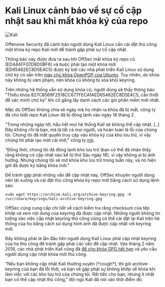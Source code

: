 # Kali Linux cảnh báo về sự cố cập nhật sau khi mất khóa ký của repo

![Kali](https://www.bleepstatic.com/content/hl-images/2025/04/28/KALI.jpg)

Offensive Security đã cảnh báo người dùng Kali Linux cần cài đặt thủ công một khóa ký repo Kali mới để tránh gặp phải sự cố cập nhật.

Thông báo này được đưa ra sau khi OffSec mất khóa ký repo cũ (ED444FF07D8D0BF6) và buộc phải tạo một khóa mới (ED65462EC8D5E4C5) được ký bởi các nhà phát triển Kali Linux sử dụng chữ ký có sẵn trên [máy chủ khóa OpenPGP của Ubuntu](https://keyserver.ubuntu.com/pks/lookup?search=827C8569F2518CC677FECA1AED65462EC8D5E4C5&fingerprint=on&op=index). Tuy nhiên, do khóa này không bị xâm phạm, nên khóa cũ không bị xóa khỏi keyring.

Trên những hệ thống vẫn sử dụng khóa cũ, người dùng sẽ thấy thông báo "Thiếu khóa 827C8569F2518CC677FECA1AED65462EC8D5E4C5, cần thiết để xác minh chữ ký" khi cố gắng lấy danh sách các gói phần mềm mới nhất.

Mặc dù OffSec không chia sẻ ngày mà họ nhận ra khóa đã bị mất, công ty đã cho biết repo Kali Linux đã bị đông lạnh vào ngày 18 tháng 2.

"Trong những ngày tới, hầu hết mọi hệ thống Kali sẽ không thể cập nhật. \[..\] Đây không chỉ là bạn, mà là tất cả mọi người, và hoàn toàn là lỗi của chúng tôi. Chúng tôi đã mất quyền truy cập vào khóa ký của kho lưu trữ, vì vậy chúng tôi phải tạo một cái mới," công ty [nói](https://www.kali.org/blog/new-kali-archive-signing-key/).

"Đồng thời, chúng tôi đã đông lạnh kho lưu trữ (bạn có thể đã nhận thấy rằng không có cập nhật nào kể từ thứ Sáu ngày 18), vì vậy không ai bị ảnh hưởng. Nhưng chúng tôi sẽ mở khóa kho lưu trữ trong tuần này, và nó hiện giờ đã được ký bằng khóa mới."

Để tránh gặp phải những vấn đề cập nhật này, OffSec khuyên người dùng nên tải xuống và cài đặt thủ công khóa ký repo mới bằng cách sử dụng lệnh sau:

```
sudo wget https://archive.kali.org/archive-keyring.gpg -O /usr/share/keyrings/kali-archive-keyring.gpg
```

OffSec cũng cung cấp chi tiết về cách kiểm tra rằng checksum của tệp khớp và xem nội dung của keyring đã được cập nhật. Những người không tin tưởng vào việc cập nhật keyring thủ công cũng có thể cài đặt lại Kali trên hệ thống của họ bằng cách sử dụng hình ảnh đã được cập nhật với keyring mới.

Đây không phải là lần đầu tiên người dùng Kali Linux phải cập nhật keyring của họ thủ công để tránh gặp phải các vấn đề cập nhật. Vào tháng 2 năm 2018, các nhà phát triển Kali cũng đã [để cho khóa GPG hết hạn](https://x.com/kalilinux/status/959515084157538304) và yêu cầu người dùng cập nhật khóa mới thủ công.

"Nếu bạn không cập nhật Kali thường xuyên (\*cough\*), thì gói archive-keyring của bạn đã lỗi thời, và bạn sẽ gặp phải sự không khớp về khóa khi làm việc với các kho lưu trữ của chúng tôi. Rất tiếc cho bạn, nhưng ít nhất bạn có thể cập nhật thủ công," đội ngũ Kali đã nói vào thời điểm đó.
